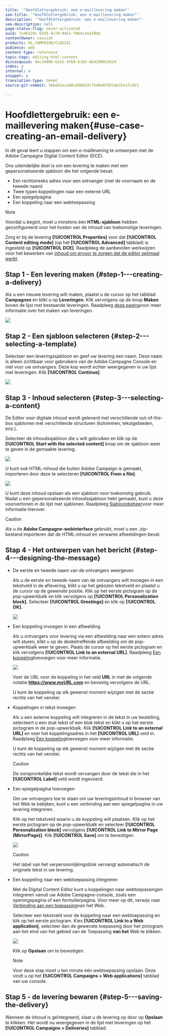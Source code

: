```yaml
---
title: '"Hoofdlettergebruik: een e-maillevering maken"'
seo-title: '"Hoofdlettergebruik: een e-maillevering maken"'
description: '"Hoofdlettergebruik: een e-maillevering maken"'
seo-description: null
page-status-flag: never-activated
uuid: 7cd6329c-63d5-4cf0-9451-f0b4c2eaf0dd
contentOwner: sauviat
products: SG_CAMPAIGN/CLASSIC
audience: web
content-type: reference
topic-tags: editing-html-content
discoiquuid: 4ec34980-62a2-47b9-b103-de4290925624
index: y
internal: n
snippet: y
translation-type: tm+mt
source-git-commit: 36beb1eca48c698634c7548e0f931ab3fe17c021

---
```



# Hoofdlettergebruik: een e-maillevering maken{#use-case-creating-an-email-delivery}

In dit geval leert u stappen om een e-maillevering te ontwerpen met de Adobe Campagne Digital Content Editor (DCE).

Ons uiteindelijke doel is om een levering te maken met een gepersonaliseerde sjabloon die het volgende bevat:

* Een rechtstreeks adres voor een ontvanger (met de voornaam en de tweede naam)
* Twee typen koppelingen naar een externe URL
* Een spiegelpagina
* Een koppeling naar een webtoepassing

>[!NOTE]
>
>Voordat u begint, moet u minstens één **HTML-sjabloon** hebben geconfigureerd voor het hosten van de inhoud van toekomstige leveringen.
>
>Zorg er bij de levering **[!UICONTROL Properties]** voor dat **[!UICONTROL Content editing mode]** (op het **[!UICONTROL Advanced]** tabblad) is ingesteld op **[!UICONTROL DCE]**. Raadpleeg de aanbevolen werkwijzen voor het bewerken van [inhoud om ervoor te zorgen dat de editor optimaal werkt](../../web/using/content-editing-best-practices.md).

## Stap 1 - Een levering maken {#step-1---creating-a-delivery}

Als u een nieuwe levering wilt maken, plaatst u de cursor op het tabblad **Campagnes** en klikt u op **Leveringen**. Klik vervolgens op de knop **Maken** boven de lijst met bestaande leveringen. Raadpleeg [deze pagina](../../delivery/using/about-email-channel.md)voor meer informatie over het maken van leveringen.

![](assets/delivery_step_1.png)

## Stap 2 - Een sjabloon selecteren {#step-2---selecting-a-template}

Selecteer een leveringssjabloon en geef uw levering een naam. Deze naam is alleen zichtbaar voor gebruikers van de Adobe Campagne Console en niet voor uw ontvangers. Deze kop wordt echter weergegeven in uw lijst met leveringen. Klik **[!UICONTROL Continue]**.

![](assets/dce_delivery_model.png)

## Stap 3 - Inhoud selecteren {#step-3---selecting-a-content}

De Editor voor digitale inhoud wordt geleverd met verschillende out-of-the-box sjablonen met verschillende structuren (kolommen, tekstgebieden, enz.).

Selecteer de inhoudssjabloon die u wilt gebruiken en klik op de **[!UICONTROL Start with the selected content]** knop om de sjabloon weer te geven in de gemaakte levering.

![](assets/dce_select_model.png)

U kunt ook HTML-inhoud die buiten Adobe Campaign is gemaakt, importeren door deze te selecteren **[!UICONTROL From a file]**.

![](assets/dce_select_from_file_template.png)

U kunt deze inhoud opslaan als een sjabloon voor toekomstig gebruik. Nadat u een gepersonaliseerde inhoudssjabloon hebt gemaakt, kunt u deze voorvertonen in de lijst met sjablonen. Raadpleeg [Sjabloonbeheer](../../web/using/template-management.md)voor meer informatie hierover.

>[!CAUTION]
>
>Als u de **Adobe Campagne-webinterface** gebruikt, moet u een .zip-bestand importeren dat de HTML-inhoud en verwante afbeeldingen bevat.

## Stap 4 - Het ontwerpen van het bericht {#step-4---designing-the-message}

* De eerste en tweede naam van de ontvangers weergeven

   Als u de eerste en tweede naam van de ontvangers wilt invoegen in een tekstveld in de aflevering, klikt u op het gekozen tekstveld en plaatst u de cursor op de gewenste positie. Klik op het eerste pictogram op de pop-upwerkbalk en klik vervolgens op **[!UICONTROL Personalization block]**. Selecteer **[!UICONTROL Greetings]** en klik op **[!UICONTROL OK]**.

   ![](assets/dce_personalizationblock_greetings.png)

* Een koppeling invoegen in een afbeelding

   Als u ontvangers voor levering via een afbeelding naar een extern adres wilt sturen, klikt u op de desbetreffende afbeelding om de pop-upwerkbalk weer te geven. Plaats de cursor op het eerste pictogram en klik vervolgens **[!UICONTROL Link to an external URL]**. Raadpleeg [Een koppeling](../../web/using/editing-content.md#adding-a-link)toevoegen voor meer informatie.

   ![](assets/dce_externalpage.png)

   Voer de URL voor de koppeling in het veld **URL** in met de volgende notatie **https://www.myURL.com** en bevestig vervolgens de URL.

   U kunt de koppeling op elk gewenst moment wijzigen met de sectie rechts van het venster.

* Koppelingen in tekst invoegen

   Als u een externe koppeling wilt integreren in de tekst in uw bestelling, selecteert u een stuk tekst of een blok tekst en klikt u op het eerste pictogram in de pop-upwerkbalk. Klik **[!UICONTROL Link to an external URL]** en voer het koppelingsadres in het **[!UICONTROL URL]** veld in. Raadpleeg [Een koppeling](../../web/using/editing-content.md#adding-a-link)toevoegen voor meer informatie.

   U kunt de koppeling op elk gewenst moment wijzigen met de sectie rechts van het venster.

   >[!CAUTION]
   >
   >De oorspronkelijke tekst wordt vervangen door de tekst die in het **[!UICONTROL Label]** veld wordt ingevoerd.

* Een spiegelpagina toevoegen

   Om uw ontvangers toe te staan om uw leveringsinhoud in browser van het Web te bekijken, kunt u een verbinding aan een spiegelpagina in uw levering integreren.

   Klik op het tekstveld waarin u de koppeling wilt plaatsen. Klik op het eerste pictogram op de pop-upwerkbalk en selecteer **[!UICONTROL Personalization block]** vervolgens **[!UICONTROL Link to Mirror Page (MirrorPage)]**. Klik **[!UICONTROL Save]** om te bevestigen.

   ![](assets/dce_mirrorpage.png)

   >[!CAUTION]
   >
   >Het label van het verpersoonlijkingsblok vervangt automatisch de originele tekst in uw levering.

* Een koppeling naar een webtoepassing integreren

   Met de Digital Content Editor kunt u koppelingen naar webtoepassingen integreren vanuit uw Adobe Campagne-console, zoals een openingspagina of een formulierpagina. Voor meer op dit, verwijs naar [Verbinding aan een toepassing](../../web/using/editing-content.md#link-to-a-web-application)van het Web.

   Selecteer een tekstveld voor de koppeling naar een webtoepassing en klik op het eerste pictogram. Kies **[!UICONTROL Link to a Web application]**, selecteer dan de gewenste toepassing door het pictogram aan het eind van het gebied van de Toepassing **van het** Web te klikken.

   ![](assets/dce_webapp.png)

   Klik op **Opslaan** om te bevestigen.

   >[!NOTE]
   >
   >Voor deze stap moet u ten minste één webtoepassing opslaan. Deze vindt u op het **[!UICONTROL Campaigns > Web applications]** tabblad van uw console.

## Stap 5 - de levering bewaren {#step-5---saving-the-delivery}

Wanneer de inhoud is geïntegreerd, slaat u de levering op door op **Opslaan** te klikken. Het wordt nu weergegeven in de lijst met leveringen op het **[!UICONTROL Campaigns > Deliveries]** tabblad.
